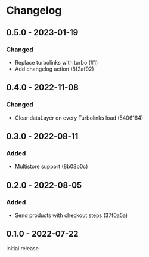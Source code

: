 # Changelog 

## 0.5.0 - 2023-01-19

### Changed

- Replace turbolinks with turbo (#1)
- Add changelog action (8f2af92)

## 0.4.0 - 2022-11-08

### Changed

- Clear dataLayer on every Turbolinks load (5406164)

## 0.3.0 - 2022-08-11

### Added

- Multistore support (8b08b0c)

## 0.2.0 - 2022-08-05

### Added

- Send products with checkout steps (37f0a5a)

## 0.1.0 - 2022-07-22

Initial release

